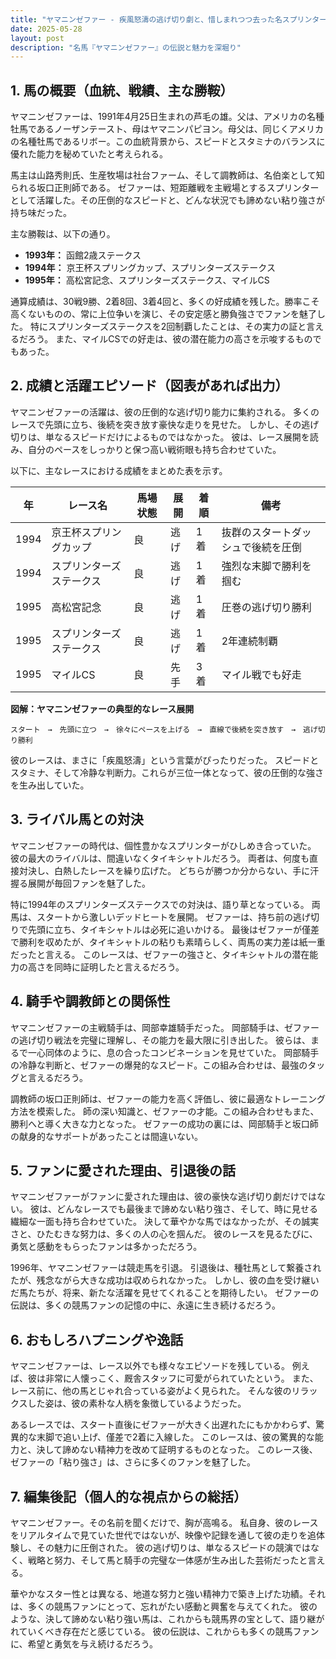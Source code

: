 ```yaml
---
title: "ヤマニンゼファー - 疾風怒濤の逃げ切り劇と、惜しまれつつ去った名スプリンター"
date: 2025-05-28
layout: post
description: "名馬『ヤマニンゼファー』の伝説と魅力を深堀り"
---
```


## 1. 馬の概要（血統、戦績、主な勝鞍）

ヤマニンゼファーは、1991年4月25日生まれの芦毛の雄。父は、アメリカの名種牡馬であるノーザンテースト、母はヤマニンパピヨン。母父は、同じくアメリカの名種牡馬であるリボー。この血統背景から、スピードとスタミナのバランスに優れた能力を秘めていたと考えられる。

馬主は山路秀則氏、生産牧場は社台ファーム、そして調教師は、名伯楽として知られる坂口正則師である。  ゼファーは、短距離戦を主戦場とするスプリンターとして活躍した。その圧倒的なスピードと、どんな状況でも諦めない粘り強さが持ち味だった。

主な勝鞍は、以下の通り。

* **1993年：**  函館2歳ステークス
* **1994年：**  京王杯スプリングカップ、スプリンターズステークス
* **1995年：**  高松宮記念、スプリンターズステークス、マイルCS


通算成績は、30戦9勝、2着8回、3着4回と、多くの好成績を残した。勝率こそ高くないものの、常に上位争いを演じ、その安定感と勝負強さでファンを魅了した。  特にスプリンターズステークスを2回制覇したことは、その実力の証と言えるだろう。  また、マイルCSでの好走は、彼の潜在能力の高さを示唆するものでもあった。


## 2. 成績と活躍エピソード（図表があれば出力）

ヤマニンゼファーの活躍は、彼の圧倒的な逃げ切り能力に集約される。  多くのレースで先頭に立ち、後続を突き放す豪快な走りを見せた。  しかし、その逃げ切りは、単なるスピードだけによるものではなかった。  彼は、レース展開を読み、自分のペースをしっかりと保つ高い戦術眼も持ち合わせていた。

以下に、主なレースにおける成績をまとめた表を示す。

| 年 | レース名 | 馬場状態 | 展開 | 着順 | 備考 |
|---|---|---|---|---|---|
| 1994 | 京王杯スプリングカップ | 良 | 逃げ | 1着 | 抜群のスタートダッシュで後続を圧倒 |
| 1994 | スプリンターズステークス | 良 | 逃げ | 1着 | 強烈な末脚で勝利を掴む |
| 1995 | 高松宮記念 | 良 | 逃げ | 1着 | 圧巻の逃げ切り勝利 |
| 1995 | スプリンターズステークス | 良 | 逃げ | 1着 | 2年連続制覇 |
| 1995 | マイルCS | 良 | 先手 | 3着 | マイル戦でも好走 |


**図解：ヤマニンゼファーの典型的なレース展開**

```
スタート　→　先頭に立つ　→　徐々にペースを上げる　→　直線で後続を突き放す　→　逃げ切り勝利
```

彼のレースは、まさに「疾風怒濤」という言葉がぴったりだった。  スピードとスタミナ、そして冷静な判断力。これらが三位一体となって、彼の圧倒的な強さを生み出していた。


## 3. ライバル馬との対決

ヤマニンゼファーの時代は、個性豊かなスプリンターがひしめき合っていた。  彼の最大のライバルは、間違いなくタイキシャトルだろう。  両者は、何度も直接対決し、白熱したレースを繰り広げた。  どちらが勝つか分からない、手に汗握る展開が毎回ファンを魅了した。

特に1994年のスプリンターズステークスでの対決は、語り草となっている。  両馬は、スタートから激しいデッドヒートを展開。  ゼファーは、持ち前の逃げ切りで先頭に立ち、タイキシャトルは必死に追いかける。  最後はゼファーが僅差で勝利を収めたが、タイキシャトルの粘りも素晴らしく、両馬の実力差は紙一重だったと言える。  このレースは、ゼファーの強さと、タイキシャトルの潜在能力の高さを同時に証明したと言えるだろう。


## 4. 騎手や調教師との関係性

ヤマニンゼファーの主戦騎手は、岡部幸雄騎手だった。  岡部騎手は、ゼファーの逃げ切り戦法を完璧に理解し、その能力を最大限に引き出した。  彼らは、まるで一心同体のように、息の合ったコンビネーションを見せていた。  岡部騎手の冷静な判断と、ゼファーの爆発的なスピード。この組み合わせは、最強のタッグと言えるだろう。

調教師の坂口正則師は、ゼファーの能力を高く評価し、彼に最適なトレーニング方法を模索した。  師の深い知識と、ゼファーの才能。この組み合わせもまた、勝利へと導く大きな力となった。  ゼファーの成功の裏には、岡部騎手と坂口師の献身的なサポートがあったことは間違いない。


## 5. ファンに愛された理由、引退後の話

ヤマニンゼファーがファンに愛された理由は、彼の豪快な逃げ切り劇だけではない。  彼は、どんなレースでも最後まで諦めない粘り強さ、そして、時に見せる繊細な一面も持ち合わせていた。  決して華やかな馬ではなかったが、その誠実さと、ひたむきな努力は、多くの人の心を掴んだ。  彼のレースを見るたびに、勇気と感動をもらったファンは多かっただろう。

1996年、ヤマニンゼファーは競走馬を引退。  引退後は、種牡馬として繋養されたが、残念ながら大きな成功は収められなかった。  しかし、彼の血を受け継いだ馬たちが、将来、新たな活躍を見せてくれることを期待したい。  ゼファーの伝説は、多くの競馬ファンの記憶の中に、永遠に生き続けるだろう。


## 6. おもしろハプニングや逸話

ヤマニンゼファーは、レース以外でも様々なエピソードを残している。  例えば、彼は非常に人懐っこく、厩舎スタッフに可愛がられていたという。  また、レース前に、他の馬とじゃれ合っている姿がよく見られた。  そんな彼のリラックスした姿は、彼の素朴な人柄を象徴しているようだった。

あるレースでは、スタート直後にゼファーが大きく出遅れたにもかかわらず、驚異的な末脚で追い上げ、僅差で2着に入線した。  このレースは、彼の驚異的な能力と、決して諦めない精神力を改めて証明するものとなった。  このレース後、ゼファーの「粘り強さ」は、さらに多くのファンを魅了した。


## 7. 編集後記（個人的な視点からの総括）

ヤマニンゼファー。その名前を聞くだけで、胸が高鳴る。  私自身、彼のレースをリアルタイムで見ていた世代ではないが、映像や記録を通して彼の走りを追体験し、その魅力に圧倒された。  彼の逃げ切りは、単なるスピードの競演ではなく、戦略と努力、そして馬と騎手の完璧な一体感が生み出した芸術だったと言える。

華やかなスター性とは異なる、地道な努力と強い精神力で築き上げた功績。それは、多くの競馬ファンにとって、忘れがたい感動と興奮を与えてくれた。  彼のような、決して諦めない粘り強い馬は、これからも競馬界の宝として、語り継がれていくべき存在だと感じている。  彼の伝説は、これからも多くの競馬ファンに、希望と勇気を与え続けるだろう。
